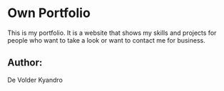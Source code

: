 # Own Portfolio
This is my portfolio. It is a website that shows my skills and projects for people who want to take a look or want to contact me for business.

## Author:
De Volder Kyandro